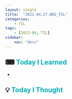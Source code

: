 ```yaml
---
layout: single
title:  "2022.04.27.WED_TIL"
categories: 
    - TIL
tags: 
    - [2022-04, TIL]
sidebar:
    nav: "docs"
---
```



## ⌨ <a style="color:#00adb5">Today I Learned</a>
- 

## 💡 <a style="color:#00adb5">Today I Thought</a>
